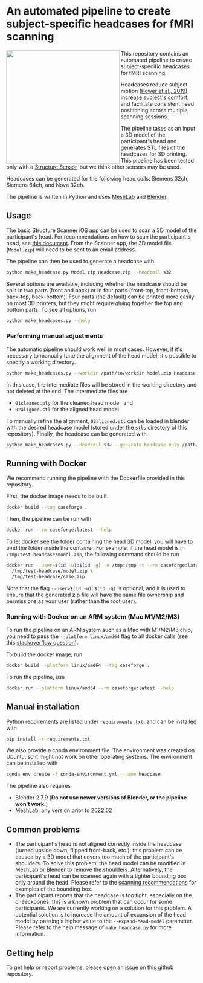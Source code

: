 # An automated pipeline to create subject-specific headcases for fMRI scanning

<img align="left" src="docs/headcase-image.jpg" width=300/>
This repository contains an automated pipeline to create subject-specific headcases for fMRI scanning. 

Headcases reduce subject motion (<a href="https://pubmed.ncbi.nlm.nih.gov/30639840/">Power et al., 2019</a>), increase subject's comfort, and facilitate consistent head positioning across multiple scanning sessions. 

The pipeline takes as an input a 3D model of the participant's head and generates STL files of the headcases for 3D printing. This pipeline has been  tested only with a [Structure Sensor](https://structure.io/structure-sensor-pro), but we think other sensors may be used.

Headcases can be generated for the following head coils: Siemens 32ch, Siemens 64ch, and Nova 32ch.

The pipeline is written in Python and uses [MeshLab](https://www.meshlab.net/) and [Blender](https://www.blender.org/). 
<br clear="left">

## Usage

The basic [Structure Scanner iOS app](https://apps.apple.com/us/app/scanner-structure-sdk/id891169722) can be used to scan a 3D model of the participant's head. For recommendations on how to scan the participant's head, see [this document](docs/glab_headcase_pipeline.md). From the Scanner app, the 3D model file (`Model.zip`) will need to be sent to an email address.

The pipeline can then be used to generate a headcase with

```bash
python make_headcase.py Model.zip Headcase.zip --headcoil s32
```

Several options are available, including whether the headcase should be split in two parts (front and back) or in four parts (front-top, front-bottom, back-top, back-bottom). Four parts (the default) can be printed more easily on most 3D printers, but they might require gluing together the top and bottom parts. To see all options, run

```bash
python make_headcases.py --help
```

### Performing manual adjustments
The automatic pipeline should work well in most cases. However, if it's necessary to manually tune the alignment of the head model, it's possible to specify a working directory.

```bash
python make_headcases.py --workdir /path/to/workdir Model.zip Headcase.zip --headcoil s32
```

In this case, the intermediate files will be stored in the working directory and not deleted at the end. The intermediate files are 
- `01cleaned.ply` for the cleaned head model, and 
- `02aligned.stl` for the aligned head model

To manually refine the alignment, `02aligned.stl` can be loaded in blender with the desired headcase model (stored under the `stls` directory of this repository).
Finally, the headcase can be generated with

```bash
python make_headcases.py --headcoil s32 --generate-headcase-only /path/to/workdir/02aligned.stl Headcase.zip
```

## Running with Docker

We recommend running the pipeline with the Dockerfile provided in this repository.

First, the docker image needs to be built.

```bash
docker build --tag caseforge .
```

Then, the pipeline can be run with

```bash
docker run --rm caseforge:latest --help
```

To let docker see the folder containing the head 3D model, you will have to bind the folder inside the container. For example, if the head model is in `/tmp/test-headcase/model.zip`, the following command should be run

```bash
docker run --user=$(id -u):$(id -g) -v /tmp:/tmp -t --rm caseforge:latest \
  /tmp/test-headcase/model.zip \
  /tmp/test-headcase/case.zip
```

Note that the flag `--user=$(id -u):$(id -g)` is optional, and it is used to ensure that the generated zip file will have the same file ownership and permissions as your user (rather than the root user).


### Running with Docker on an ARM system (Mac M1/M2/M3)

To run the pipeline on an ARM system such as a Mac with M1/M2/M3 chip, you need to pass the `--platform linux/amd64` flag to all docker calls (see this [stackoverflow question](https://stackoverflow.com/questions/71040681/qemu-x86-64-could-not-open-lib64-ld-linux-x86-64-so-2-no-such-file-or-direc)). 

To build the docker image, run

```bash
docker build --platform linux/amd64 --tag caseforge .
```

To run the pipeline, use

```bash
docker run --platform linux/amd64 --rm caseforge:latest --help
```


## Manual installation

Python requirements are listed under `requirements.txt`, and can be installed with

```bash
pip install -r requirements.txt
```

We also provide a conda environment file. The environment was created on Ubuntu, so it might not work on other operating systems. 
The environment can be installed with 

```bash
conda env create -f conda-environment.yml --name headcase
```

The pipeline also requires

- Blender 2.7.9 (**Do not use newer versions of Blender, or the pipeline won't work.**)
- MeshLab, any version prior to 2022.02

## Common problems

- The participant's head is not aligned correctly inside the headcase (turned upside down, flipped front-back, etc.): this problem can be caused by a 3D model that covers too much of the participant's shoulders. To solve this problem, the head model can be modified in MeshLab or Blender to remove the shoulders. Alternatively, the participant's head can be scanned again with a tighter bounding box only around the head. Please refer to the [scanning recommendations](docs/glab_headcase_pipeline.md) for examples of the bounding box.
- The participant reports that the headcase is too tight, especially on the cheeckbones: this is a known problem that can occur for some participants. We are currently working on a solution for this problem. A potential solution is to increase the amount of expansion of the head model by passing a higher value to the `--expand-head-model` parameter. Please refer to the help message of `make_headcase.py` for more information.

## Getting help

To get help or report problems, please open an [issue](https://github.com/gallantlab/headcase-pipeline/issues) on this github repository.
